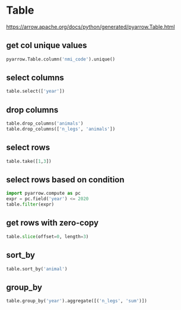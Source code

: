 # Table
https://arrow.apache.org/docs/python/generated/pyarrow.Table.html

## get col unique values
```py
pyarrow.Table.column('nmi_code').unique()
```

## select columns
```py
table.select(['year'])
```

## drop columns
```py
table.drop_columns('animals')
table.drop_columns(['n_legs', 'animals'])
```

## select rows
```py
table.take([1,3])
```

## select rows based on condition
```py
import pyarrow.compute as pc
expr = pc.field('year') <= 2020
table.filter(expr)
```

## get rows with zero-copy 
```py
table.slice(offset=0, length=3)
```

## sort_by
```py
table.sort_by('animal')
```

## group_by
```py
table.group_by('year').aggregate([('n_legs', 'sum')])
```
